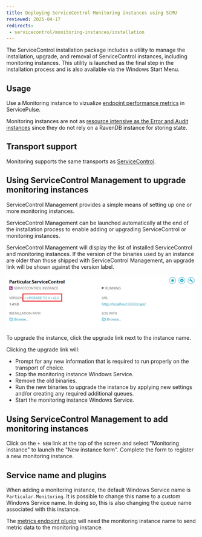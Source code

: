 ```yaml
---
title: Deploying ServiceControl Monitoring instances using SCMU
reviewed: 2025-04-17
redirects:
 - servicecontrol/monitoring-instances/installation
---
```


The ServiceControl installation package includes a utility to manage the installation, upgrade, and removal of ServiceControl instances, including monitoring instances. This utility is launched as the final step in the installation process and is also available via the Windows Start Menu.

## Usage

Use a Monitoring instance to vizualize [endpoint performance metrics](/monitoring/#endpoint-performance) in ServicePulse.

Monitoring instances are not as [resource intensive as the Error and Audit instances](/servicecontrol/servicecontrol-instances/hardware.md) since they do not rely on a RavenDB instance for storing state.

## Transport support

Monitoring supports the same transports as [ServiceControl](/servicecontrol/transports.md).

## Using ServiceControl Management to upgrade monitoring instances

ServiceControl Management provides a simple means of setting up one or more monitoring instances.

ServiceControl Management can be launched automatically at the end of the installation process to enable adding or upgrading ServiceControl or monitoring instances.

ServiceControl Management will display the list of installed ServiceControl and monitoring instances. If the version of the binaries used by an instance are older than those shipped with ServiceControl Management, an upgrade link will be shown against the version label.

![](/servicecontrol/managementutil-upgradelink.png 'width=500')

To upgrade the instance, click the upgrade link next to the instance name.

Clicking the upgrade link will:

* Prompt for any new information that is required to run properly on the transport of choice.
* Stop the monitoring instance Windows Service.
* Remove the old binaries.
* Run the new binaries to upgrade the instance by applying new settings and/or creating any required additional queues.
* Start the monitoring instance Windows Service.

## Using ServiceControl Management to add monitoring instances

Click on the `+ NEW` link at the top of the screen and select "Monitoring instance" to launch the "New instance form". Complete the form to register a new monitoring instance.

## Service name and plugins

When adding a monitoring instance, the default Windows Service name is `Particular.Monitoring`. It is possible to change this name to a custom Windows Service name. In doing so, this is also changing the queue name associated with this instance.

The [metrics endpoint plugin](/monitoring/metrics/install-plugin.md) will need the monitoring instance name to send metric data to the monitoring instance.
